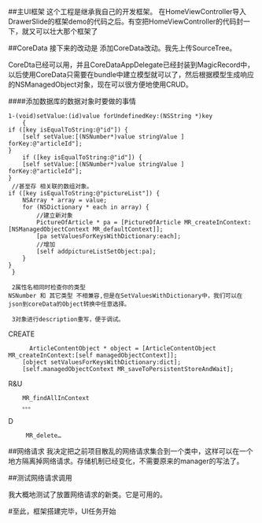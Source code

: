 

##主UI框架
这个工程是继承我自己的开发框架。
在HomeViewController导入 DrawerSlide的框架demo的代码之后。有空把HomeViewController的代码封一下，就又可以壮大那个框架了


##CoreData
接下来的改动是 添加CoreData改动。我先上传SourceTree。

CoreDta已经可以用，并且CoreDataAppDelegate已经封装到MagicRecord中，以后使用CoreData只需要在bundle中建立模型就可以了，然后根据模型生成响应的NSManagedObject对象，现在可以很方便地使用CRUD。

####添加数据库的数据对象时要做的事情



     
  
    1-(void)setValue:(id)value forUndefinedKey:(NSString *)key
		{
    if ([key isEqualToString:@"id"]) {
        [self setValue:[(NSNumber*)value stringValue ] forKey:@"articleId"];
    }
        if ([key isEqualToString:@"id"]) {
        [self setValue:[(NSNumber*)value stringValue ] forKey:@"articleId"];
    }
     //甚至存 相关联的数组对象。
    if ([key isEqualToString:@"pictureList"]) {
        NSArray * array = value;
        for (NSDictionary * each in array) {
            //建立新对象
            PictureOfArticle * pa = [PictureOfArticle MR_createInContext:[NSManagedObjectContext MR_defaultContext]];
            [pa setValuesForKeysWithDictionary:each];
            //增加
            [self addpictureListSetObject:pa];
        }
    }
   	 }

     2属性名相同时检查你的类型
    NSNumber 和 其它类型 不相兼容,但是在SetValuesWithDictionary中，我们可以在json到coreData的Object转换中任意选择。
 
     3对象进行description重写，便于调试。
   


CREATE       

		  ArticleContentObject * object = [ArticleContentObject MR_createInContext:[self managedObjectContext]];
        [object setValuesForKeysWithDictionary:dict];
        [self.managedObjectContext MR_saveToPersistentStoreAndWait];
R&U 
   
   


		MR_findAllInContext 
        。。。   



D      

		 MR_delete…

##网络请求
我决定把之前项目散乱的网络请求集合到一个类中，这样可以在一个地方隔离掉网络请求。存储机制已经变化，不需要原来的manager的写法了。


##测试网络请求调用 

 我大概地测试了放置网络请求的新类。它是可用的。
 
#至此，框架搭建完毕，UI任务开始
# 


